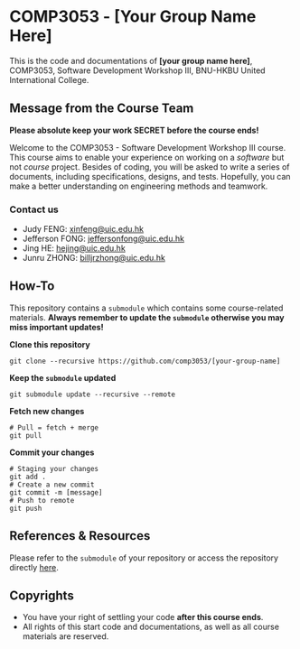 # COMP3053 - [Your Group Name Here]
This is the code and documentations of **[your group name here]**, COMP3053, Software Development Workshop III, BNU-HKBU United International College.

## Message from the Course Team
**Please absolute keep your work SECRET before the course ends!**

Welcome to the COMP3053 - Software Development Workshop III course. This course aims to enable your experience on working on a *software* but not *course* project. Besides of coding, you will be asked to write a series of documents, including specifications, designs, and tests. Hopefully, you can make a better understanding on engineering methods and teamwork.

### Contact us

* Judy FENG: xinfeng@uic.edu.hk
* Jefferson FONG: jeffersonfong@uic.edu.hk
* Jing HE: hejing@uic.edu.hk
* Junru ZHONG: billjrzhong@uic.edu.hk

## How-To

This repository contains a `submodule` which contains some course-related materials. **Always remember to update the `submodule` otherwise you may miss important updates!**

**Clone this repository**

```shell
git clone --recursive https://github.com/comp3053/[your-group-name]
```

**Keep the `submodule` updated**

```shell
git submodule update --recursive --remote
```

**Fetch new changes**

```shell
# Pull = fetch + merge
git pull
```

**Commit your changes**

```shell
# Staging your changes
git add .
# Create a new commit
git commit -m [message]
# Push to remote
git push
```

## References & Resources

Please refer to the `submodule` of your repository or access the repository directly [here](https://github.com/comp3053/COMP3053-Materials).

## Copyrights

* You have your right of settling your code **after this course ends**.
* All rights of this start code and documentations, as well as all course materials are reserved.